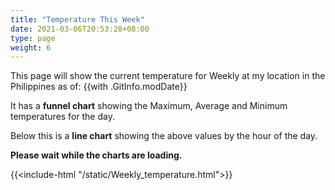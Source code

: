 ```yaml
---
title: "Temperature This Week"
date: 2021-03-06T20:53:28+08:00
type: page
weight: 6
---
```

This page will show the current temperature for Weekly at my location in the Philippines as of: {{with .GitInfo.modDate}}

It has a **funnel chart** showing the Maximum, Average and Minimum temperatures for the day.

Below this is a **line chart** showing the above values by the hour of the day.

**Please wait while the charts are loading.**

{{<include-html "/static/Weekly_temperature.html">}}
